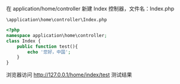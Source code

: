 在 application/home/controller 新建 Index 控制器，文件名：Index.php

`\application\home\controller\Index.php`

```php
<?php
namespace application\home\controller;
class Index {
    public function test(){
        echo '您好，中国';
    }
}
```

浏览器访问 http://127.0.0.1/home/index/test 测试结果



